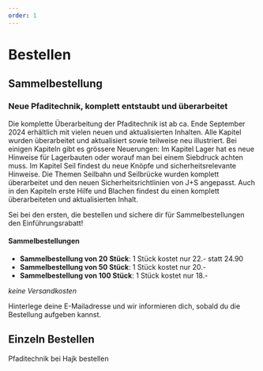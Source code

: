```yaml
---
order: 1
---
```

# Bestellen
## Sammelbestellung
### Neue Pfaditechnik, komplett entstaubt und überarbeitet

Die komplette Überarbeitung der Pfaditechnik ist ab ca. Ende September 2024 erhältlich mit vielen neuen und aktualisierten Inhalten. Alle Kapitel wurden überarbeitet und aktualisiert sowie teilweise neu illustriert. Bei einigen Kapiteln gibt es grössere Neuerungen: Im Kapitel Lager hat es neue Hinweise für Lagerbauten oder worauf man bei einem Siebdruck achten muss. Im Kapitel Seil findest du neue Knöpfe und sicherheitsrelevante Hinweise. Die Themen Seilbahn und Seilbrücke wurden komplett überarbeitet und den neuen Sicherheitsrichtlinien von J+S angepasst. Auch in den Kapiteln erste Hilfe und Blachen findest du einen komplett überarbeiteten und aktualisierten Inhalt.

Sei bei den ersten, die bestellen und sichere dir für Sammelbestellungen den Einführungsrabatt!

#### Sammelbestellungen

- **Sammelbestellung von 20 Stück**: 1 Stück kostet nur 22.- statt 24.90
- **Sammelbestellung von 50 Stück**: 1 Stück kostet nur 20.-
- **Sammelbestellung von 100 Stück**: 1 Stück kostet nur 18.-

*keine Versandkosten*

Hinterlege deine E-Mailadresse und wir informieren dich, sobald du die Bestellung aufgeben kannst.

## Einzeln Bestellen
<LinkButton link="https://www.hajk.ch/de/pfaditechnik-in-wort-und-bild-pfadi-glockenhof">Pfaditechnik bei Hajk bestellen</LinkButton>